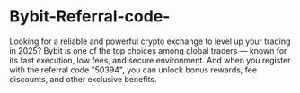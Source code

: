 # Bybit-Referral-code-
Looking for a reliable and powerful crypto exchange to level up your trading in 2025? Bybit is one of the top choices among global traders — known for its fast execution, low fees, and secure environment. And when you register with the referral code "50394", you can unlock bonus rewards, fee discounts, and other exclusive benefits.
